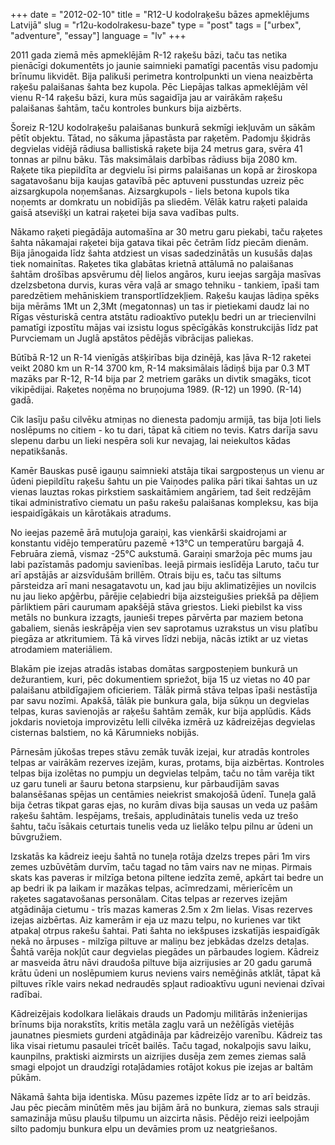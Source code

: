 +++
date        = "2012-02-10"
title       = "R12-U kodolraķešu bāzes apmeklējums Latvijā"
slug        = "r12u-kodolrakesu-baze"
type        = "post"
tags        = ["urbex", "adventure", "essay"]
language    = "lv"
+++

2011 gada ziemā mēs apmeklējām R-12 raķešu bāzi, taču tas netika pienācīgi dokumentēts jo jaunie saimnieki pamatīgi pacentās visu padomju brīnumu likvidēt. Bija palikuši perimetra kontrolpunkti un viena neaizbērta raķešu palaišanas šahta bez kupola. Pēc Liepājas talkas apmeklējām vēl vienu R-14 raķešu bāzi, kura mūs sagaidīja jau ar vairākām raķešu palaišanas šahtām, taču kontroles bunkurs bija aizbērts.

Šoreiz R-12U kodolraķešu palaišanas bunkurā sekmīgi iekļuvām un sākām pētīt objektu.
Tātad, no sākuma jāpastāsta par raķetēm. Padomju šķidrās degvielas vidējā rādiusa ballistiskā raķete bija 24 metrus gara, svēra 41 tonnas ar pilnu bāku. Tās maksimālais darbības rādiuss bija 2080 km. Raķete tika piepildīta ar degvielu īsi pirms palaišanas un kopā ar žiroskopa sagatavošanu bija kaujas gatavībā pēc aptuveni pusstundas uzreiz pēc aizsargkupola noņemšanas. Aizsargkupols - liels betona kupols tika noņemts ar domkratu un nobidījās pa sliedēm. Vēlāk katru raķeti palaida gaisā atsevišķi un katrai raķetei bija sava vadības pults.

Nākamo raķeti piegādāja automašīna ar 30 metru garu piekabi, taču raķetes šahta nākamajai raķetei bija gatava tikai pēc četrām līdz piecām dienām. Bija jānogaida līdz šahta atdziest un visas sadedzinātās un kusušās daļas tiek nomainītas. Raķetes tika glabātas krietnā attālumā no palaišanas šahtām drošības apsvērumu dēļ lielos angāros, kuru ieejas sargāja masīvas dzelzsbetona durvis, kuras vēra vaļā ar smago tehniku - tankiem, īpaši tam paredzētiem mehāniskiem transportlīdzekļiem. Raķešu kaujas lādiņa spēks bija mērāms 1Mt un 2,3Mt (megatonnas) un tas ir pietiekami daudz lai no Rīgas vēsturiskā centra atstātu radioaktīvo putekļu bedri un  ar triecienvilni pamatīgi izpostītu mājas vai izsistu logus spēcīgākās konstrukcijās līdz pat Purvciemam un Juglā apstātos pēdējās vibrācijas paliekas.

Būtībā R-12 un R-14 vienīgās atšķirības bija dzinējā, kas ļāva R-12 raketei veikt 2080 km un R-14 3700 km, R-14 maksimālais lādiņš bija par 0.3 MT mazāks par R-12, R-14 bija par 2 metriem garāks un divtik smagāks, ticot vikipēdijai. Raķetes noņēma no bruņojuma 1989. (R-12) un 1990. (R-14) gadā.

Cik lasīju pašu cilvēku atmiņas no dienesta padomju armijā, tas bija ļoti liels noslēpums no citiem - ko tu dari, tāpat kā citiem no tevis. Katrs darīja savu slepenu darbu un lieki nespēra soli kur nevajag, lai neiekultos kādas nepatikšanās.

Kamēr Bauskas pusē igauņu saimnieki atstāja tikai sargposteņus un vienu ar ūdeni piepildītu raķešu šahtu un pie Vaiņodes palika pāri tikai šahtas un uz vienas lauztas rokas pirkstiem saskaitāmiem angāriem, tad šeit redzējām tikai administratīvo ciematu un pašu rakešu palaišanas kompleksu, kas bija iespaidīgākais un kārotākais atradums.

No ieejas pazemē ārā mutuļoja garaiņi, kas vienkārši skaidrojami ar konstantu vidējo temperatūru pazemē +13°C un temperatūru bargajā 4. Februāra ziemā, vismaz -25°C aukstumā. Garaiņi smaržoja pēc mums jau labi pazīstamās padomju savienības. Ieejā pirmais ieslīdēja Laruto, taču tur arī apstājās ar aizsvīdušām brillēm. Otrais biju es, taču tas siltums pārsteidza arī mani nesagatavotu un, kad jau biju aklimatizējies un novilcis nu jau lieko apģērbu, pārējie ceļabiedri bija aizsteigušies priekšā pa dēļiem pārliktiem pāri caurumam apakšējā stāva griestos. Lieki piebilst ka viss metāls no bunkura izzagts, jaunieši trepes pārvērta par maziem betona gabaliem, sienās ieskrāpēja vien sev saprotamus uzrakstus un visu platību piegāza ar atkritumiem. Tā kā virves līdzi nebija, nācās iztikt ar uz vietas atrodamiem materiāliem.

Blakām pie izejas atradās istabas domātas sargposteņiem bunkurā un dežurantiem, kuri, pēc dokumentiem spriežot, bija 15 uz vietas no 40 par palaišanu atbildīgajiem oficieriem. Tālāk pirmā stāva telpas īpaši nestāstīja par savu nozīmi. Apakšā, tālāk pie bunkura gala, bija sūkņu un degvielas telpas, kuras savienojās ar raķešu šahtām zemāk, kur bija applūdis. Kāds jokdaris novietoja improvizētu lelli cilvēka izmērā uz kādreizējas degvielas cisternas balstiem, no kā Kārumnieks nobijās.

Pārnesām jūkošas trepes stāvu zemāk tuvāk izejai, kur atradās kontroles telpas ar vairākām rezerves izejām, kuras, protams, bija aizbērtas. Kontroles telpas bija izolētas no pumpju un degvielas telpām, taču no tām varēja tikt uz garu tuneli ar šauru betona starpsienu, kur pārbaudījām savas balansēšanas spējas un centāmies neiekrist smakojošā ūdenī. Tuneļa galā bija četras tikpat garas ejas, no kurām divas bija sausas un veda uz pašām raķešu šahtām. Iespējams, trešais, appludinātais tunelis veda uz trešo šahtu, taču īsākais ceturtais tunelis veda uz lielāko telpu pilnu ar ūdeni un būvgružiem.

Izskatās ka kādreiz ieeju šahtā no tuneļa rotāja dzelzs trepes pāri 1m virs zemes uzbūvētām durvīm, taču tagad no tām vairs nav ne miņas. Pirmais skats kas paveras ir milzīga betona piltene iedzīta zemē, apkārt tai bedre un ap bedri ik pa laikam ir mazākas telpas, acīmredzami, mērierīcēm un raķetes sagatavošanas personālam. Citas telpas ar rezerves izejām atgādināja cietumu - trīs mazas kameras 2.5m x 2m lielas. Visas rezerves izejas aizbērtas. Aiz kamerām ir eja uz mazu telpu, no kurienes var tikt atpakaļ otrpus rakešu šahtai. Pati šahta no iekšpuses izskatījās iespaidīgāk nekā no ārpuses - milzīga piltuve ar maliņu bez jebkādas dzelzs detaļas. Šahtā varēja nokļūt caur degvielas piegādes un pārbaudes logiem. Kādreiz ar masveida ātru nāvi draudoša piltuve bija aizrijusies ar 20 gadu garumā krātu ūdeni un noslēpumiem kurus neviens vairs nemēģinās atklāt, tāpat kā piltuves rīkle vairs nekad nedraudēs spļaut radioaktīvu uguni nevienai dzīvai radībai.

Kādreizējais kodolkara lielākais drauds un Padomju militārās inženierijas brīnums bija norakstīts, kritis metāla zagļu varā un nežēlīgās vietējās jaunatnes piesmiets gurdeni atgādināja par kādreizējo varenību. Kādreiz tas lika visai rietumu pasaulei trīcēt bailēs. Taču tagad, nokalpojis savu laiku, kaunpilns, praktiski aizmirsts un aizrijies dusēja zem zemes ziemas salā smagi elpojot un draudzīgi rotaļādamies rotājot kokus pie izejas ar baltām pūkām.

Nākamā šahta bija identiska. Mūsu pazemes izpēte līdz ar to arī beidzās. Jau pēc piecām minūtēm mēs jau bijām ārā no bunkura, ziemas sals strauji samazināja mūsu plaušu tilpumu un aizcirta nāsis. Pēdējo reizi ieelpojām silto padomju bunkura elpu un devāmies prom uz neatgriešanos.
